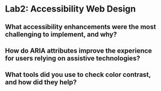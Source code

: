 # Lab2: Accessibility Web Design

## What accessibility enhancements were the most challenging to implement, and why?

## How do ARIA attributes improve the experience for users relying on assistive technologies?

## What tools did you use to check color contrast, and how did they help?
